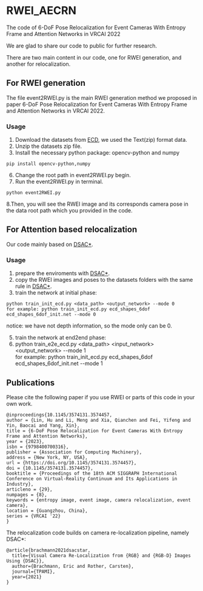 # RWEI_AECRN
The code of 6-DoF Pose Relocalization for Event Cameras With Entropy Frame and Attention Networks in VRCAI 2022

We are glad to share our code to public for further research. 

There are two main content in our code, one for RWEI generation, and another for relocalization.

## For RWEI generation
The file event2RWEI.py is the main RWEI generation method we proposed in paper 6-DoF Pose Relocalization for Event Cameras With Entropy Frame and Attention Networks in VRCAI 2022.

### Usage
1. Download the datasets from [ECD](https://rpg.ifi.uzh.ch/davis_data.html), we used the Text(zip) format data.   
2. Unzip the datasets zip file.  
4. Install the necessary python package: opencv-python and numpy    
```
pip install opencv-python,numpy
```
6. Change the root path in event2RWEI.py begin.    
7. Run the event2RWEI.py in terminal.    
```
python event2RWEI.py  
```
8.Then, you will see the RWEI image and its corresponds camera pose in the data root path which you provided in the code.  

## For Attention based relocalization  
Our code mainly based on [DSAC*](https://github.com/vislearn/dsacstar).  

### Usage
1. prepare the enviroments with [DSAC*](https://github.com/vislearn/dsacstar).  
2. copy the RWEI images and poses to the datasets folders with the same rule in [DSAC*](https://github.com/vislearn/dsacstar).  
3. train the network at initial phase:  
```
python train_init_ecd.py <data_path> <output_network> --mode 0  
for example: python train_init_ecd.py ecd_shapes_6dof ecd_shapes_6dof_init.net --mode 0  
```
notice: we have not depth information, so the mode only can be 0.  

5. train the network at end2end phase:  
6. python train_e2e_ecd.py <data_path> <input_network> <output_network> --mode 1  
for example: python train_init_ecd.py ecd_shapes_6dof ecd_shapes_6dof_init.net --mode 1  

## Publications
Please cite the following paper if you use RWEI or parts of this code in your own work.
```
@inproceedings{10.1145/3574131.3574457,
author = {Lin, Hu and Li, Meng and Xia, Qianchen and Fei, Yifeng and Yin, Baocai and Yang, Xin},
title = {6-DoF Pose Relocalization for Event Cameras With Entropy Frame and Attention Networks},
year = {2023},
isbn = {9798400700316},
publisher = {Association for Computing Machinery},
address = {New York, NY, USA},
url = {https://doi.org/10.1145/3574131.3574457},
doi = {10.1145/3574131.3574457},
booktitle = {Proceedings of the 18th ACM SIGGRAPH International Conference on Virtual-Reality Continuum and Its Applications in Industry},
articleno = {29},
numpages = {8},
keywords = {entropy image, event image, camera relocalization, event camera},
location = {Guangzhou, China},
series = {VRCAI '22}
}
```
The relocalization code builds on camera re-localization pipeline, namely DSAC*:

```
@article{brachmann2021dsacstar,
  title={Visual Camera Re-Localization from {RGB} and {RGB-D} Images Using {DSAC}},
  author={Brachmann, Eric and Rother, Carsten},
  journal={TPAMI},
  year={2021}
}
```


